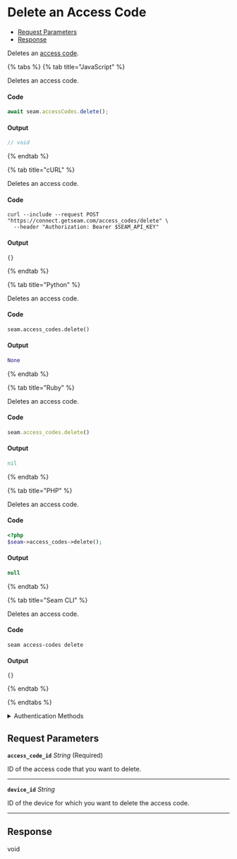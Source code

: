 # Delete an Access Code

- [Request Parameters](#request-parameters)
- [Response](#response)

Deletes an [access code](https://docs.seam.co/latest/capability-guides/smart-locks/access-codes).


{% tabs %}
{% tab title="JavaScript" %}

Deletes an access code.

#### Code

```javascript
await seam.accessCodes.delete();
```

#### Output

```javascript
// void
```
{% endtab %}

{% tab title="cURL" %}

Deletes an access code.

#### Code

```curl
curl --include --request POST "https://connect.getseam.com/access_codes/delete" \
  --header "Authorization: Bearer $SEAM_API_KEY"
```

#### Output

```curl
{}
```
{% endtab %}

{% tab title="Python" %}

Deletes an access code.

#### Code

```python
seam.access_codes.delete()
```

#### Output

```python
None
```
{% endtab %}

{% tab title="Ruby" %}

Deletes an access code.

#### Code

```ruby
seam.access_codes.delete()
```

#### Output

```ruby
nil
```
{% endtab %}

{% tab title="PHP" %}

Deletes an access code.

#### Code

```php
<?php
$seam->access_codes->delete();
```

#### Output

```php
null
```
{% endtab %}

{% tab title="Seam CLI" %}

Deletes an access code.

#### Code

```seam_cli
seam access-codes delete
```

#### Output

```seam_cli
{}
```
{% endtab %}

{% endtabs %}


<details>

<summary>Authentication Methods</summary>

- API key
- Client session token
- Personal access token
  <br>Must also include the `seam-workspace` header in the request.

To learn more, see [Authentication](https://docs.seam.co/latest/api/authentication).
</details>

## Request Parameters

**`access_code_id`** *String* (Required)

ID of the access code that you want to delete.

---

**`device_id`** *String*

ID of the device for which you want to delete the access code.

---


## Response

void

